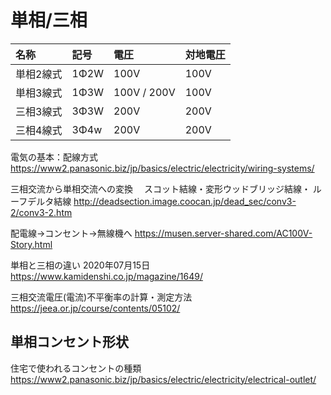 # 単相/三相


|名称|記号|電圧|対地電圧|
|:-- |:-- |:-- |:-- |
| 単相2線式 | 1Φ2W | 100V |100V|
| 単相3線式 | 1Φ3W | 100V / 200V |100V|
| 三相3線式 | 3Φ3W | 200V |200V|
| 三相4線式 | 3Φ4w | 200V |200V|


電気の基本：配線方式
https://www2.panasonic.biz/jp/basics/electric/electricity/wiring-systems/


三相交流から単相交流への変換　
スコット結線・変形ウッドブリッジ結線・
ルーフデルタ結線
http://deadsection.image.coocan.jp/dead_sec/conv3-2/conv3-2.htm

配電線→コンセント→無線機へ
https://musen.server-shared.com/AC100V-Story.html

単相と三相の違い
2020年07月15日
https://www.kamidenshi.co.jp/magazine/1649/

三相交流電圧(電流)不平衡率の計算・測定方法
https://jeea.or.jp/course/contents/05102/


## 単相コンセント形状
住宅で使われるコンセントの種類
https://www2.panasonic.biz/jp/basics/electric/electricity/electrical-outlet/

